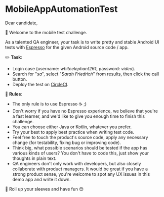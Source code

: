 # MobileAppAutomationTest

Dear candidate,

🎈 Welcome to the mobile test challenge.

As a talented QA engineer, your task is to write pretty and stable Android UI tests with [Espresso](https://developer.android.com/training/testing/espresso/index.html) for the given Android source code / app.

✏️ **Task**:
* Login case (username: *whiteelephant261*, password: *video*).
* Search for "*sa*", select "*Sarah Friedrich*" from results, then click the call button.
* Deploy the test on [CircleCI](https://circleci.com/).

📖 **Rules**:
* The only rule is to use Espresso ☕ ;)
* Don't worry if you have no Espresso experience, we believe that you're a fast learner, and we'd like to give you enough time to finish this challenge.
* You can choose either Java or Kotlin, whatever you prefer.
* Try your best to apply best practice when writing test code.
* Feel free to touch the product's source code, apply any necessary change (for testability, fixing bug or improving code).
* Think big, what possible scenarios should be tested if the app has various kinds of users?  You don't have to code this, just show your thoughts in plain text.
* QA engineers don't only work with developers, but also closely collaborate with product managers.  It would be great if you have a strong product sense, you're welcome to spot any UX issues in this demo app and write it down.

💪 Roll up your sleeves and have fun 😊
